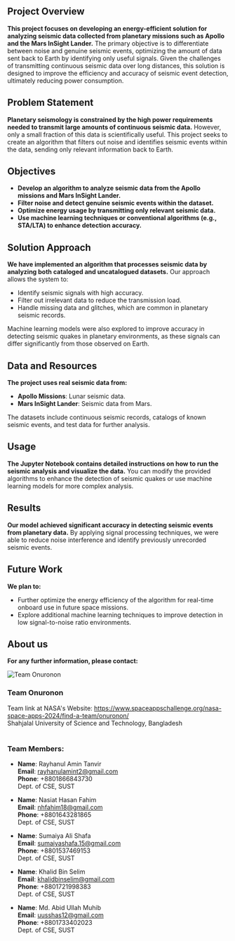 ## Project Overview
**This project focuses on developing an energy-efficient solution for analyzing seismic data collected from planetary missions such as Apollo and the Mars InSight Lander.** The primary objective is to differentiate between noise and genuine seismic events, optimizing the amount of data sent back to Earth by identifying only useful signals. Given the challenges of transmitting continuous seismic data over long distances, this solution is designed to improve the efficiency and accuracy of seismic event detection, ultimately reducing power consumption.

## Problem Statement
**Planetary seismology is constrained by the high power requirements needed to transmit large amounts of continuous seismic data.** However, only a small fraction of this data is scientifically useful. This project seeks to create an algorithm that filters out noise and identifies seismic events within the data, sending only relevant information back to Earth.

## Objectives
- **Develop an algorithm to analyze seismic data from the Apollo missions and Mars InSight Lander.**
- **Filter noise and detect genuine seismic events within the dataset.**
- **Optimize energy usage by transmitting only relevant seismic data.**
- **Use machine learning techniques or conventional algorithms (e.g., STA/LTA) to enhance detection accuracy.**

## Solution Approach
**We have implemented an algorithm that processes seismic data by analyzing both cataloged and uncatalogued datasets.** Our approach allows the system to:
- Identify seismic signals with high accuracy.
- Filter out irrelevant data to reduce the transmission load.
- Handle missing data and glitches, which are common in planetary seismic records.

Machine learning models were also explored to improve accuracy in detecting seismic quakes in planetary environments, as these signals can differ significantly from those observed on Earth.

## Data and Resources
**The project uses real seismic data from:**
- **Apollo Missions**: Lunar seismic data.
- **Mars InSight Lander**: Seismic data from Mars.

The datasets include continuous seismic records, catalogs of known seismic events, and test data for further analysis.

## Usage
**The Jupyter Notebook contains detailed instructions on how to run the seismic analysis and visualize the data.** You can modify the provided algorithms to enhance the detection of seismic quakes or use machine learning models for more complex analysis.

## Results
**Our model achieved significant accuracy in detecting seismic events from planetary data.** By applying signal processing techniques, we were able to reduce noise interference and identify previously unrecorded seismic events.

## Future Work
**We plan to:**
- Further optimize the energy efficiency of the algorithm for real-time onboard use in future space missions.
- Explore additional machine learning techniques to improve detection in low signal-to-noise ratio environments.

## About us
**For any further information, please contact:**

![Team Onuronon](https://github.com/user-attachments/assets/bd5322c8-21f6-4bce-8e65-cc44e57721fa)
### Team Onuronon <br>
Team link at NASA's Website: https://www.spaceappschallenge.org/nasa-space-apps-2024/find-a-team/onuronon/ <br>
Shahjalal University of Science and Technology, Bangladesh <br> <br>

### Team Members: <br>

- **Name**: Rayhanul Amin Tanvir<br>
**Email**: rayhanulamint2@gmail.com<br>
**Phone**: +8801866843730<br>
Dept. of CSE, SUST <br>

- **Name**: Nasiat Hasan Fahim<br>
**Email**: nhfahim18@gmail.com<br>
**Phone**: +8801643281865<br>
Dept. of CSE, SUST <br>

- **Name**: Sumaiya Ali Shafa<br>
**Email**: sumaiyashafa.15@gmail.com<br>
**Phone**: +8801537469153<br>
Dept. of CSE, SUST <br>

- **Name**: Khalid Bin Selim<br>
**Email**: khalidbinselim@gmail.com<br>
**Phone**: +8801721998383<br>
Dept. of CSE, SUST <br>

- **Name**: Md. Abid Ullah Muhib<br>
**Email**: uusshas12@gmail.com<br>
**Phone**: +8801733402023<br>
Dept. of CSE, SUST <br>
